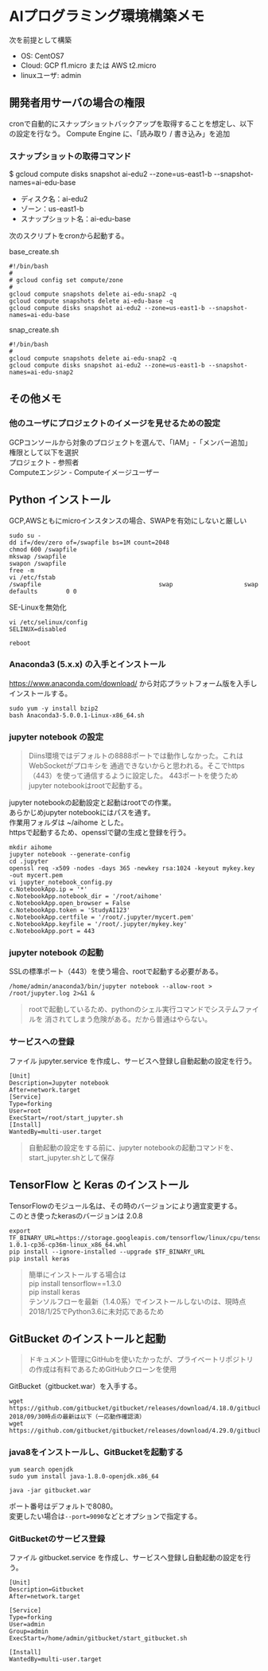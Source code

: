 # AIプログラミング環境構築メモ

次を前提として構築  
* OS: CentOS7
* Cloud: GCP f1.micro または AWS t2.micro
* linuxユーザ: admin

## 開発者用サーバの場合の権限

cronで自動的にスナップショットバックアップを取得することを想定し、以下の設定を行なう。
Compute Engine に、「読み取り / 書き込み」を追加

### スナップショットの取得コマンド

$ gcloud compute disks snapshot ai-edu2 --zone=us-east1-b --snapshot-names=ai-edu-base

* ディスク名：ai-edu2<br>
* ゾーン：us-east1-b<br>
* スナップショット名：ai-edu-base<br>

次のスクリプトをcronから起動する。

base_create.sh

```
#!/bin/bash
#
# gcloud config set compute/zone
#
gcloud compute snapshots delete ai-edu-snap2 -q
gcloud compute snapshots delete ai-edu-base -q
gcloud compute disks snapshot ai-edu2 --zone=us-east1-b --snapshot-names=ai-edu-base
```

snap_create.sh

```
#!/bin/bash
#
gcloud compute snapshots delete ai-edu-snap2 -q
gcloud compute disks snapshot ai-edu2 --zone=us-east1-b --snapshot-names=ai-edu-snap2
```

## その他メモ

### 他のユーザにプロジェクトのイメージを見せるための設定

GCPコンソールから対象のプロジェクトを選んで、「IAM」-「メンバー追加」<br>
権限として以下を選択<br>
プロジェクト - 参照者<br>
Computeエンジン - Computeイメージユーザー

## Python インストール

GCP,AWSともにmicroインスタンスの場合、SWAPを有効にしないと厳しい

```
sudo su -
dd if=/dev/zero of=/swapfile bs=1M count=2048
chmod 600 /swapfile
mkswap /swapfile
swapon /swapfile
free -m
vi /etc/fstab
/swapfile                                 swap                    swap    defaults        0 0
```

SE-Linuxを無効化

```
vi /etc/selinux/config
SELINUX=disabled

reboot
```

### Anaconda3 (5.x.x) の入手とインストール

https://www.anaconda.com/download/ から対応プラットフォーム版を入手しインストールする。

```
sudo yum -y install bzip2
bash Anaconda3-5.0.0.1-Linux-x86_64.sh
```

### jupyter notebook の設定

> Diins環境ではデフォルトの8888ポートでは動作しなかった。これはWebSocketがプロキシを
通過できないからと思われる。そこでhttps（443）を使って通信するように設定した。
443ポートを使うためjupyter notebookはrootで起動する。

jupyter notebookの起動設定と起動はrootでの作業。<br>
あらかじめjupyter notebookにはパスを通す。<br>
作業用フォルダは ~/aihome とした。<br>
httpsで起動するため、opensslで鍵の生成と登録を行う。<br>

```
mkdir aihome
jupyter notebook --generate-config
cd .jupyter
openssl req -x509 -nodes -days 365 -newkey rsa:1024 -keyout mykey.key -out mycert.pem
vi jupyter_notebook_config.py
c.NotebookApp.ip = '*'
c.NotebookApp.notebook_dir = '/root/aihome'
c.NotebookApp.open_browser = False
c.NotebookApp.token = 'StudyAI123'
c.NotebookApp.certfile = '/root/.jupyter/mycert.pem'
c.NotebookApp.keyfile = '/root/.jupyter/mykey.key'
c.NotebookApp.port = 443
```

### jupyter notebook の起動

SSLの標準ポート（443）を使う場合、rootで起動する必要がある。

```
/home/admin/anaconda3/bin/jupyter notebook --allow-root > /root/jupyter.log 2>&1 &
```

> rootで起動しているため、pythonのシェル実行コマンドでシステムファイルを
消されてしまう危険がある。だから普通はやらない。

### サービスへの登録

ファイル jupyter.service を作成し、サービスへ登録し自動起動の設定を行う。

```
[Unit]
Description=Jupyter notebook
After=network.target
[Service]
Type=forking
User=root
ExecStart=/root/start_jupyter.sh
[Install]
WantedBy=multi-user.target
```

> 自動起動の設定をする前に、jupyter notebookの起動コマンドを、start_jupyter.shとして保存


## TensorFlow と Keras のインストール

TensorFlowのモジュール名は、その時のバージョンにより適宜変更する。<br>
このとき使ったkerasのバージョンは 2.0.8
```
export TF_BINARY_URL=https://storage.googleapis.com/tensorflow/linux/cpu/tensorflow-1.0.1-cp36-cp36m-linux_x86_64.whl
pip install --ignore-installed --upgrade $TF_BINARY_URL
pip install keras
```

> 簡単にインストールする場合は<br>
> pip install tensorflow==1.3.0<br>
> pip install keras<br>
> テンソルフローを最新（1.4.0系）でインストールしないのは、現時点2018/1/25でPython3.6に未対応であるため

## GitBucket のインストールと起動

> ドキュメント管理にGitHubを使いたかったが、プライベートリポジトリの作成は有料であるためGitHubクローンを使用

GitBucket（gitbucket.war）を入手する。

```
wget https://github.com/gitbucket/gitbucket/releases/download/4.18.0/gitbucket.war
2018/09/30時点の最新は以下（一応動作確認済）
wget https://github.com/gitbucket/gitbucket/releases/download/4.29.0/gitbucket.war
```

### java8をインストールし、GitBucketを起動する

```
yum search openjdk
sudo yum install java-1.8.0-openjdk.x86_64

java -jar gitbucket.war
```
ポート番号はデフォルトで8080。<br>
変更したい場合は`--port=9090`などとオプションで指定する。

### GitBucketのサービス登録

ファイル gitbucket.service を作成し、サービスへ登録し自動起動の設定を行う。

```
[Unit]
Description=Gitbucket
After=network.target

[Service]
Type=forking
User=admin
Group=admin
ExecStart=/home/admin/gitbucket/start_gitbucket.sh

[Install]
WantedBy=multi-user.target
```
